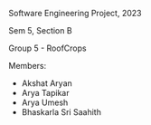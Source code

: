 Software Engineering Project, 2023

Sem 5, Section B 

Group 5 - RoofCrops 

Members:
* Akshat Aryan
* Arya Tapikar
* Arya Umesh
* Bhaskarla Sri Saahith